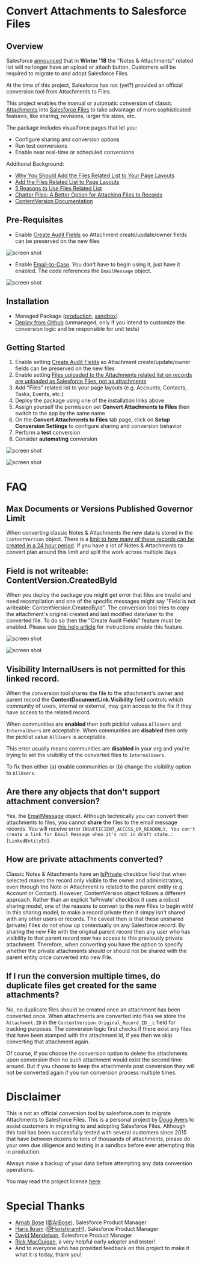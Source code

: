 Convert Attachments to Salesforce Files
=======================================

Overview
--------

Salesforce [announced](https://releasenotes.docs.salesforce.com/en-us/spring17/release-notes/rn_files_add_related_list_to_page_layouts.htm) that in **Winter '18**
the "Notes & Attachments" related list will no longer have an upload or attach button. Customers will be required to migrate to and adopt Salesforce Files.

At the time of this project, Salesforce has not (yet?) provided an official conversion tool from Attachments to Files.

This project enables the manual or automatic conversion of classic [Attachments](https://developer.salesforce.com/docs/atlas.en-us.api.meta/api/sforce_api_objects_attachment.htm)
into [Salesforce Files](https://developer.salesforce.com/docs/atlas.en-us.api.meta/api/sforce_api_objects_contentversion.htm)
to take advantage of more sophisticated features, like sharing, revisions, larger file sizes, etc.

The package includes visualforce pages that let you:
* Configure sharing and conversion options
* Run test conversions
* Enable near real-time or scheduled conversions

Additional Background:
* [Why You Should Add the Files Related List to Your Page Layouts](https://releasenotes.docs.salesforce.com/en-us/spring17/release-notes/rn_files_add_related_list_to_page_layouts.htm)
* [Add the Files Related List to Page Layouts](http://docs.releasenotes.salesforce.com/en-us/winter16/release-notes/rn_chatter_files_related_list.htm)
* [5 Reasons to Use Files Related List](https://admin.salesforce.com/5-reasons-use-files-related-list)
* [Chatter Files: A Better Option for Attaching Files to Records](https://www.salesforce.com/blog/2012/04/chatter-files-a-better-option-for-attaching-files-to-records.html)
* [ContentVersion Documentation](https://developer.salesforce.com/docs/atlas.en-us.api.meta/api/sforce_api_objects_contentversion.htm)


Pre-Requisites
--------------

* Enable [Create Audit Fields](https://help.salesforce.com/articleView?id=Enable-Create-Audit-Fields) so Attachment create/update/owner fields can be preserved on the new files

![screen shot](images/setup-enable-create-audit-fields1.png)

* Enable [Email-to-Case](https://help.salesforce.com/articleView?id=customizesupport_ondemand_email_to_case.htm). You don't have to begin using it, just have it enabled. The code references the `EmailMessage` object.

![screen shot](images/setup-enable-email-to-case.png)


Installation
------------

* Managed Package ([production](https://login.salesforce.com/packaging/installPackage.apexp?p0=04t46000000vBy9), [sandbox](https://test.salesforce.com/packaging/installPackage.apexp?p0=04t46000000vBy9))
* [Deploy from Github](https://githubsfdeploy.herokuapp.com) (unmanaged, only if you intend to customize the conversion logic and be responsible for unit tests)


Getting Started
---------------

1. Enable setting [Create Audit Fields](https://help.salesforce.com/articleView?id=Enable-Create-Audit-Fields) so Attachment create/update/owner fields can be preserved on the new files
2. Enable setting [Files uploaded to the Attachments related list on records are uploaded as Salesforce Files, not as attachments](https://releasenotes.docs.salesforce.com/en-us/spring16/release-notes/rn_files_notes_attachments_list.htm)
3. Add "Files" related list to your page layouts (e.g. Accounts, Contacts, Tasks, Events, etc.)
4. Deploy the package using one of the installation links above
5. Assign yourself the permission set **Convert Attachments to Files** then switch to the app by the same name
6. On the **Convert Attachments to Files** tab page, click on **Setup Conversion Settings** to configure sharing and conversion behavior
7. Perform a **test** conversion
8. Consider **automating** conversion

![screen shot](images/pages-main-menu.png)

![screen shot](images/pages-conversion-settings.png)


FAQ
===

Max Documents or Versions Published Governor Limit
--------------------------------------------------
When converting classic Notes & Attachments the new data is stored in the `ContentVersion` object.
There is a [limit to how many of these records can be created in a 24 hour period](https://help.salesforce.com/articleView?id=limits_general.htm&language=en_US&type=0).
If you have a lot of Notes & Attachments to convert plan around this limit and split the work across multiple days.


Field is not writeable: ContentVersion.CreatedById
--------------------------------------------------
When you deploy the package you might get error that files are invalid and need recompilation and one of the specific messages
might say "Field is not writeable: ContentVersion.CreatedById". The conversion tool tries to copy the attachment's original
created and last modified date/user to the converted file. To do so then the "Create Audit Fields" feature must be enabled.
Please see [this help article](https://help.salesforce.com/articleView?id=Enable-Create-Audit-Fields) for instructions enable this feature.

![screen shot](images/setup-enable-create-audit-fields2.png)

![screen shot](images/setup-enable-create-audit-fields1.png)


Visibility InternalUsers is not permitted for this linked record.
--------------------------------------------------------------------------------------------------
When the conversion tool shares the file to the attachment's owner and parent record the
**ContentDocumentLink.Visibility** field controls which community of users, internal or external,
may gain access to the file if they have access to the related record.

When communities are **enabled** then both picklist values `AllUsers` and `InternalUsers` are acceptable.
When communities are **disabled** then only the picklist value `AllUsers` is acceptable.

This error usually means communities are **disabled** in your org and you're trying to set the
visibility of the converted files to `InternalUsers`.

To fix then either (a) enable communities or (b) change the visibility option to `AllUsers`.


Are there any objects that don't support attachment conversion?
---------------------------------------------------------------
Yes, the [EmailMessage](https://developer.salesforce.com/docs/atlas.en-us.api.meta/api/sforce_api_objects_emailmessage.htm) object.
Although technically you can convert their attachments to files, you cannot **share** the files to the email message records.
You will receive error `INSUFFICIENT_ACCESS_OR_READONLY, You can't create a link for Email Message when it's not in draft state.: [LinkedEntityId]`.


How are private attachments converted?
--------------------------------------
Classic Notes & Attachments have an [IsPrivate](https://help.salesforce.com/apex/HTViewHelpDoc?id=notes_fields.htm) checkbox field that when selected
makes the record only visible to the owner and administrators, even through the
Note or Attachment is related to the parent entity (e.g. Account or Contact).
However, ContentVersion object follows a different approach. Rather than an
explicit 'IsPrivate' checkbox it uses a robust sharing model, one of the reasons
to convert to the new Files to begin with! In this sharing model, to
make a record private then it simpy isn't shared with any other users or records.
The caveat then is that these unshared (private) Files do not show up
contextually on any Salesforce record. By sharing the new File with the
original parent record then any user who has visibility to that parent record now
has access to this previously private attachment. Therefore, when converting
you have the option to specify whether the private attachments should
or should not be shared with the parent entity once converted into new File.


If I run the conversion multiple times, do duplicate files get created for the same attachments?
------------------------------------------------------------------------------------------------
No, no duplicate files should be created once an attachment has been converted once.
When attachments are converted into files we store the `Attachment.ID` in the `ContentVersion.Original_Record_ID__c` field for tracking purposes.
The conversion logic first checks if there exist any files that have been stamped with the attachment id, if yes then we skip converting that attachment again.

Of course, if you choose the conversion option to delete the attachments upon conversion then no such attachment would exist the second time around.
But if you choose to keep the attachments post conversion they will not be converted again if you run conversion process multiple times.


Disclaimer
==========

This is not an official conversion tool by salesforce.com to migrate Attachments to Salesforce Files.
This is a personal project by [Doug Ayers](https://douglascayers.com) to assist customers in migrating to and adopting Salesforce Files.
Although this tool has been successfully tested with several customers since 2015 that have
between dozens to tens of thousands of attachments, please do your own due diligence
and testing in a sandbox before ever attempting this in production.

Always make a backup of your data before attempting any data conversion operations.

You may read the project license [here](https://github.com/DouglasCAyers/sfdc-convert-attachments-to-chatter-files/blob/master/LICENSE).


Special Thanks
==============

* [Arnab Bose](https://www.linkedin.com/in/abosesf/) ([@ArBose](https://twitter.com/ArBose)), Salesforce Product Manager
* [Haris Ikram](https://www.linkedin.com/in/harisikram/) ([@HarisIkramH](https://twitter.com/HarisIkramH)), Salesforce Product Manager
* [David Mendelson](https://www.linkedin.com/in/davidmendelson/), Salesforce Product Manager
* [Rick MacGuigan](https://www.linkedin.com/in/rick-macguigan-4406592b/), a very helpful early adopter and tester!
* And to everyone who has provided feedback on this project to make it what it is today, thank you!
